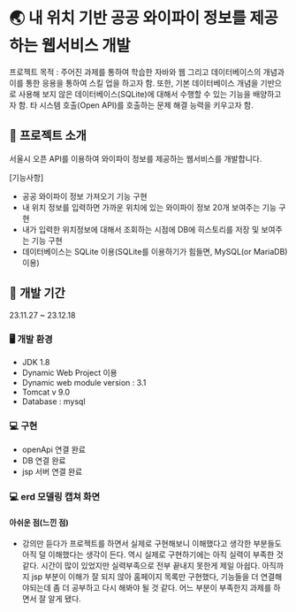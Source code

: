 # 🌏 내 위치 기반 공공 와이파이 정보를 제공하는 웹서비스 개발
프로젝트 목적 : 주어진 과제를 통하여 학습한 자바와 웹 그리고 데이터베이스의 개념과 이를 통한
응용을 통하여 스킬 업을 하고자 함. 또한, 기본 데이터베이스 개념을 기반으로 사용해 보지
않은 데이터베이스(SQLite)에 대해서 수행할 수 있는 기능을 배양하고자 함.
 타 시스템 호출(Open API)를 호출하는 문제 해결 능력을 키우고자 함.

## 📕 프로젝트 소개
서울시 오픈 API를 이용하여 와이파이 정보를 제공하는 웹서비스를 개발합니다.

[기능사항]
- 공공 와이파이 정보 가져오기 기능 구현
- 내 위치 정보를 입력하면 가까운 위치에 있는 와이파이 정보 20개 보여주는 기능 구현
- 내가 입력한 위치정보에 대해서 조회하는 시점에 DB에 히스토리를 저장 및 보여주는 기능 구현
- 데이터베이스는 SQLite 이용(SQLite를 이용하기가 힘들면, MySQL(or MariaDB) 이용)

## 📕 개발 기간
23.11.27 ~ 23.12.18


### 🖥️ 개발 환경
- JDK 1.8
- Dynamic Web Project 이용
- Dynamic web module version : 3.1
- Tomcat v 9.0
- Database : mysql 
  
### 💻 구현 
- openApi 연결 완료
- DB 연결 완료 
- jsp 서버 연결 완료

### 💻 erd 모델링 캡쳐 화면




#### 아쉬운 점(느낀 점)
- 강의만 듣다가 프로젝트를 하면서 실제로 구현해보니 이해했다고 생각한 부분들도 아직 덜 이해했다는 생각이 든다.
  역시 실제로 구현하기에는 아직 실력이 부족한 것 같다.
  시간이 많이 있었지만 실력부족으로 전부 끝내지 못한게 제일 아쉽다.
  아직까지 jsp 부분이 이해가 잘 되지 않아 홈페이지 목록만 구현했다,
  기능들을 더 연결해야되는데 좀 더 공부하고 다시 해봐야 될 것 같다.
  어느 부분이 부족한지 과제를 하면서 잘 알게 됐다.
 


